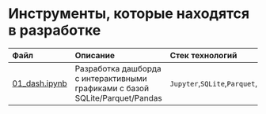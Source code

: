 # Инструменты, которые находятся в разработке

| Файл | Описание | Стек технологий | Дополнительно | 
| :---------------------- | :---------------------- | :---------------------- | :---------------------- |
| [01_dash.ipynb](https://github.com/alexanderzmv2/working_files/raw/main/0_dev/01_dash.ipynb) | Разработка дашборда с интерактивными графиками с базой SQLite/Parquet/Pandas | `Jupyter`,`SQLite`,`Parquet`,`Pandas`,`Plotly` | Для ознакомления, в разработке

